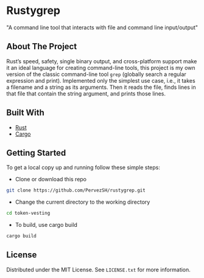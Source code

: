 # Rustygrep

"A command line tool that interacts with file and command line input/output"

## About The Project

Rust’s speed, safety, single binary output, and cross-platform support make it an ideal language for creating command-line tools, this project is my own version of the classic command-line tool `grep` (globally search a regular expression and print). Implemented only the simplest use case, i.e., it takes a filename and a string as its arguments. Then it reads the file, finds lines in that file that contain the string argument, and prints those lines.

## Built With

- [Rust](https://www.rust-lang.org/)
- [Cargo](https://doc.rust-lang.org/cargo/)

## Getting Started

To get a local copy up and running follow these simple steps:

- Clone or download this repo
```sh
git clone https://github.com/PervezSH/rustygrep.git
```
- Change the current directory to the working directory
```sh
cd token-vesting
```
- To build, use cargo build
```sh
cargo build
```

## License
Distributed under the MIT License. See `LICENSE.txt` for more information.